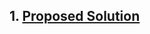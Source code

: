 ## 1.  [Proposed Solution](https://github.com/IBM-EPBL/IBM-Project-7448-1658857113/blob/main/Project-Design%20%26%20Planning/Project%20Design%20Phase-1/Janeswaran/Proposed%20Solution%20-%20PNT2022TMID01309.pdf)
